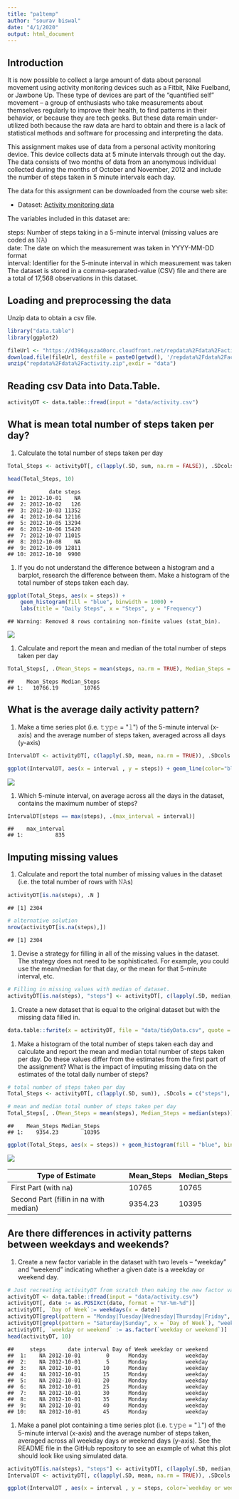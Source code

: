 ```yaml
---
title: "pa1temp"
author: "sourav biswal"
date: "4/1/2020"
output: html_document
---
```



Introduction
------------

It is now possible to collect a large amount of data about personal movement using activity monitoring devices such as a Fitbit, Nike Fuelband, or Jawbone Up. These type of devices are part of the “quantified self” movement – a group of enthusiasts who take measurements about themselves regularly to improve their health, to find patterns in their behavior, or because they are tech geeks. But these data remain under-utilized both because the raw data are hard to obtain and there is a lack of statistical methods and software for processing and interpreting the data.

This assignment makes use of data from a personal activity monitoring device. This device collects data at 5 minute intervals through out the day. The data consists of two months of data from an anonymous individual collected during the months of October and November, 2012 and include the number of steps taken in 5 minute intervals each day.

The data for this assignment can be downloaded from the course web site:

-   Dataset: [Activity monitoring data](https://d396qusza40orc.cloudfront.net/repdata%2Fdata%2Factivity.zip)

The variables included in this dataset are:

steps: Number of steps taking in a 5-minute interval (missing values are coded as 𝙽𝙰) </br> date: The date on which the measurement was taken in YYYY-MM-DD format </br> interval: Identifier for the 5-minute interval in which measurement was taken </br> The dataset is stored in a comma-separated-value (CSV) file and there are a total of 17,568 observations in this dataset.

Loading and preprocessing the data
----------------------------------

Unzip data to obtain a csv file.

``` r
library("data.table")
library(ggplot2)

fileUrl <- "https://d396qusza40orc.cloudfront.net/repdata%2Fdata%2Factivity.zip"
download.file(fileUrl, destfile = paste0(getwd(), '/repdata%2Fdata%2Factivity.zip'), method = "curl")
unzip("repdata%2Fdata%2Factivity.zip",exdir = "data")
```

Reading csv Data into Data.Table.
---------------------------------

``` r
activityDT <- data.table::fread(input = "data/activity.csv")
```

What is mean total number of steps taken per day?
-------------------------------------------------

1.  Calculate the total number of steps taken per day

``` r
Total_Steps <- activityDT[, c(lapply(.SD, sum, na.rm = FALSE)), .SDcols = c("steps"), by = .(date)] 

head(Total_Steps, 10)
```

    ##           date steps
    ##  1: 2012-10-01    NA
    ##  2: 2012-10-02   126
    ##  3: 2012-10-03 11352
    ##  4: 2012-10-04 12116
    ##  5: 2012-10-05 13294
    ##  6: 2012-10-06 15420
    ##  7: 2012-10-07 11015
    ##  8: 2012-10-08    NA
    ##  9: 2012-10-09 12811
    ## 10: 2012-10-10  9900

1.  If you do not understand the difference between a histogram and a barplot, research the difference between them. Make a histogram of the total number of steps taken each day.

``` r
ggplot(Total_Steps, aes(x = steps)) +
    geom_histogram(fill = "blue", binwidth = 1000) +
    labs(title = "Daily Steps", x = "Steps", y = "Frequency")
```

    ## Warning: Removed 8 rows containing non-finite values (stat_bin).

![](https://github.com/mGalarnyk/datasciencecoursera/blob/master/5_Reproducible_Research/project1/%F0%9D%99%BF%F0%9D%99%B0%F0%9D%9F%B7_%F0%9D%9A%9D%F0%9D%9A%8E%F0%9D%9A%96%F0%9D%9A%99%F0%9D%9A%95%F0%9D%9A%8A%F0%9D%9A%9D%F0%9D%9A%8E_files/figure-markdown_github/unnamed-chunk-4-1.png)

1.  Calculate and report the mean and median of the total number of steps taken per day

``` r
Total_Steps[, .(Mean_Steps = mean(steps, na.rm = TRUE), Median_Steps = median(steps, na.rm = TRUE))]
```

    ##    Mean_Steps Median_Steps
    ## 1:   10766.19        10765

What is the average daily activity pattern?
-------------------------------------------

1.  Make a time series plot (i.e. 𝚝𝚢𝚙𝚎 = "𝚕") of the 5-minute interval (x-axis) and the average number of steps taken, averaged across all days (y-axis)

``` r
IntervalDT <- activityDT[, c(lapply(.SD, mean, na.rm = TRUE)), .SDcols = c("steps"), by = .(interval)] 

ggplot(IntervalDT, aes(x = interval , y = steps)) + geom_line(color="blue", size=1) + labs(title = "Avg. Daily Steps", x = "Interval", y = "Avg. Steps per day")
```

![](https://github.com/mGalarnyk/datasciencecoursera/blob/master/5_Reproducible_Research/project1/%F0%9D%99%BF%F0%9D%99%B0%F0%9D%9F%B7_%F0%9D%9A%9D%F0%9D%9A%8E%F0%9D%9A%96%F0%9D%9A%99%F0%9D%9A%95%F0%9D%9A%8A%F0%9D%9A%9D%F0%9D%9A%8E_files/figure-markdown_github/unnamed-chunk-6-1.png)

1.  Which 5-minute interval, on average across all the days in the dataset, contains the maximum number of steps?

``` r
IntervalDT[steps == max(steps), .(max_interval = interval)]
```

    ##    max_interval
    ## 1:          835

Imputing missing values
-----------------------

1.  Calculate and report the total number of missing values in the dataset (i.e. the total number of rows with 𝙽𝙰s)

``` r
activityDT[is.na(steps), .N ]
```

    ## [1] 2304

``` r
# alternative solution
nrow(activityDT[is.na(steps),])
```

    ## [1] 2304

1.  Devise a strategy for filling in all of the missing values in the dataset. The strategy does not need to be sophisticated. For example, you could use the mean/median for that day, or the mean for that 5-minute interval, etc.

``` r
# Filling in missing values with median of dataset. 
activityDT[is.na(steps), "steps"] <- activityDT[, c(lapply(.SD, median, na.rm = TRUE)), .SDcols = c("steps")]
```

1.  Create a new dataset that is equal to the original dataset but with the missing data filled in.

``` r
data.table::fwrite(x = activityDT, file = "data/tidyData.csv", quote = FALSE)
```

1.  Make a histogram of the total number of steps taken each day and calculate and report the mean and median total number of steps taken per day. Do these values differ from the estimates from the first part of the assignment? What is the impact of imputing missing data on the estimates of the total daily number of steps?

``` r
# total number of steps taken per day
Total_Steps <- activityDT[, c(lapply(.SD, sum)), .SDcols = c("steps"), by = .(date)] 

# mean and median total number of steps taken per day
Total_Steps[, .(Mean_Steps = mean(steps), Median_Steps = median(steps))]
```

    ##    Mean_Steps Median_Steps
    ## 1:    9354.23        10395

``` r
ggplot(Total_Steps, aes(x = steps)) + geom_histogram(fill = "blue", binwidth = 1000) + labs(title = "Daily Steps", x = "Steps", y = "Frequency")
```

![](https://github.com/mGalarnyk/datasciencecoursera/blob/master/5_Reproducible_Research/project1/%F0%9D%99%BF%F0%9D%99%B0%F0%9D%9F%B7_%F0%9D%9A%9D%F0%9D%9A%8E%F0%9D%9A%96%F0%9D%9A%99%F0%9D%9A%95%F0%9D%9A%8A%F0%9D%9A%9D%F0%9D%9A%8E_files/figure-markdown_github/unnamed-chunk-11-1.png)

| Type of Estimate                       | Mean\_Steps | Median\_Steps |
|----------------------------------------|-------------|---------------|
| First Part (with na)                   | 10765       | 10765         |
| Second Part (fillin in na with median) | 9354.23     | 10395         |

Are there differences in activity patterns between weekdays and weekends?
-------------------------------------------------------------------------

1.  Create a new factor variable in the dataset with two levels – “weekday” and “weekend” indicating whether a given date is a weekday or weekend day.

``` r
# Just recreating activityDT from scratch then making the new factor variable. (No need to, just want to be clear on what the entire process is.) 
activityDT <- data.table::fread(input = "data/activity.csv")
activityDT[, date := as.POSIXct(date, format = "%Y-%m-%d")]
activityDT[, `Day of Week`:= weekdays(x = date)]
activityDT[grepl(pattern = "Monday|Tuesday|Wednesday|Thursday|Friday", x = `Day of Week`), "weekday or weekend"] <- "weekday"
activityDT[grepl(pattern = "Saturday|Sunday", x = `Day of Week`), "weekday or weekend"] <- "weekend"
activityDT[, `weekday or weekend` := as.factor(`weekday or weekend`)]
head(activityDT, 10)
```

    ##     steps       date interval Day of Week weekday or weekend
    ##  1:    NA 2012-10-01        0      Monday            weekday
    ##  2:    NA 2012-10-01        5      Monday            weekday
    ##  3:    NA 2012-10-01       10      Monday            weekday
    ##  4:    NA 2012-10-01       15      Monday            weekday
    ##  5:    NA 2012-10-01       20      Monday            weekday
    ##  6:    NA 2012-10-01       25      Monday            weekday
    ##  7:    NA 2012-10-01       30      Monday            weekday
    ##  8:    NA 2012-10-01       35      Monday            weekday
    ##  9:    NA 2012-10-01       40      Monday            weekday
    ## 10:    NA 2012-10-01       45      Monday            weekday

1.  Make a panel plot containing a time series plot (i.e. 𝚝𝚢𝚙𝚎 = "𝚕") of the 5-minute interval (x-axis) and the average number of steps taken, averaged across all weekday days or weekend days (y-axis). See the README file in the GitHub repository to see an example of what this plot should look like using simulated data.

``` r
activityDT[is.na(steps), "steps"] <- activityDT[, c(lapply(.SD, median, na.rm = TRUE)), .SDcols = c("steps")]
IntervalDT <- activityDT[, c(lapply(.SD, mean, na.rm = TRUE)), .SDcols = c("steps"), by = .(interval, `weekday or weekend`)] 

ggplot(IntervalDT , aes(x = interval , y = steps, color=`weekday or weekend`)) + geom_line() + labs(title = "Avg. Daily Steps by Weektype", x = "Interval", y = "No. of Steps") + facet_wrap(~`weekday or weekend` , ncol = 1, nrow=2)


